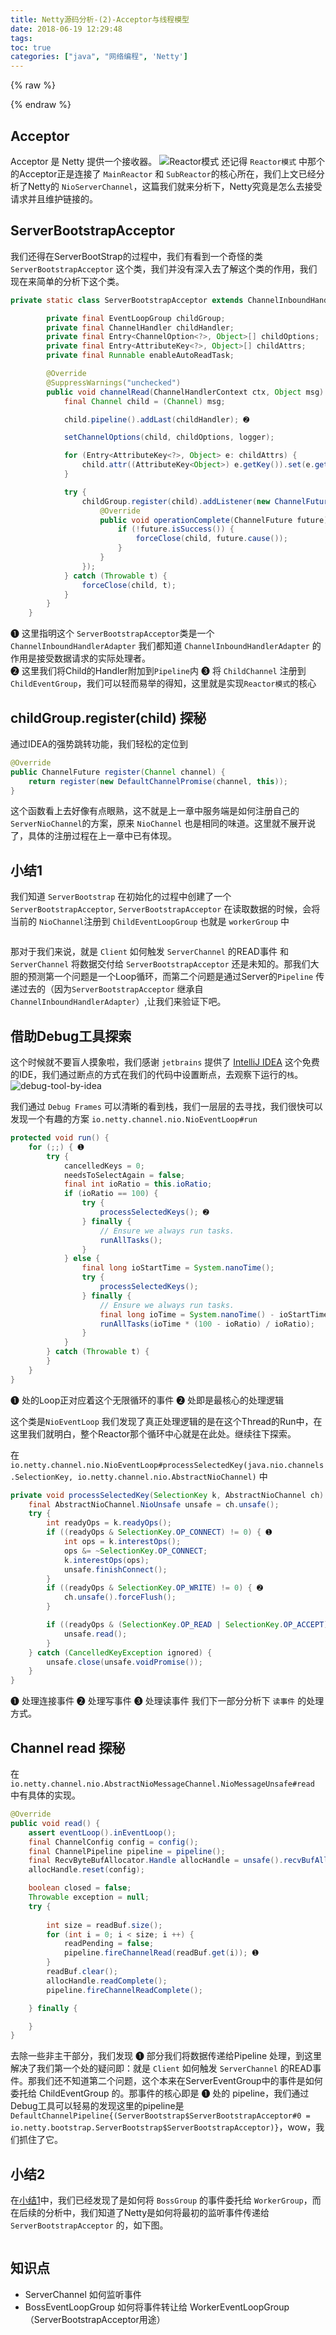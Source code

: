 ```yaml
---
title: Netty源码分析-(2)-Acceptor与线程模型
date: 2018-06-19 12:29:48
tags:
toc: true
categories: ["java", "网络编程", 'Netty']
---
```


{% raw %}

<script src="https://lib.baomitu.com/webfont/1.6.28/webfontloader.js"></script>
<script src="https://lib.baomitu.com/snap.svg/0.5.1/snap.svg-min.js"></script>
<script src="https://lib.baomitu.com/underscore.js/1.9.0/underscore-min.js"></script>
<script src="https://lib.baomitu.com/raphael/2.2.7/raphael.min.js"></script>
<script src="https://lib.baomitu.com/js-sequence-diagrams/1.0.6/sequence-diagram-min.js"></script>

{% endraw %}

## Acceptor
Acceptor 是 Netty 提供一个接收器。
![Reactor模式](https://s1.ax1x.com/2018/06/19/CziSq1.png)
还记得 `Reactor模式` 中那个的Acceptor正是连接了 `MainReactor` 和 `SubReactor`的核心所在，我们上文已经分析了Netty的 `NioServerChannel`，这篇我们就来分析下，Netty究竟是怎么去接受请求并且维护链接的。

<!-- more -->

## ServerBootstrapAcceptor

我们还得在ServerBootStrap的过程中，我们有看到一个奇怪的类 `ServerBootstrapAcceptor` 这个类，我们并没有深入去了解这个类的作用，我们现在来简单的分析下这个类。

```java
private static class ServerBootstrapAcceptor extends ChannelInboundHandlerAdapter { ➊

        private final EventLoopGroup childGroup;
        private final ChannelHandler childHandler;
        private final Entry<ChannelOption<?>, Object>[] childOptions;
        private final Entry<AttributeKey<?>, Object>[] childAttrs;
        private final Runnable enableAutoReadTask;

        @Override
        @SuppressWarnings("unchecked")
        public void channelRead(ChannelHandlerContext ctx, Object msg) {
            final Channel child = (Channel) msg;

            child.pipeline().addLast(childHandler); ➋

            setChannelOptions(child, childOptions, logger);

            for (Entry<AttributeKey<?>, Object> e: childAttrs) {
                child.attr((AttributeKey<Object>) e.getKey()).set(e.getValue());
            }

            try {
                childGroup.register(child).addListener(new ChannelFutureListener() { ➌
                    @Override
                    public void operationComplete(ChannelFuture future) throws Exception {
                        if (!future.isSuccess()) {
                            forceClose(child, future.cause());
                        }
                    }
                });
            } catch (Throwable t) {
                forceClose(child, t);
            }
        }
    }
```
➊ 这里指明这个 `ServerBootstrapAcceptor`类是一个 `ChannelInboundHandlerAdapter` 我们都知道 `ChannelInboundHandlerAdapter` 的作用是接受数据请求的实际处理者。  
➋ 这里我们将Child的Handler附加到`Pipeline`内
➌ 将 `ChildChannel` 注册到 `ChildEventGroup`，我们可以轻而易举的得知，这里就是实现`Reactor模式`的核心

## childGroup.register(child) 探秘
通过IDEA的强势跳转功能，我们轻松的定位到

```java
@Override
public ChannelFuture register(Channel channel) {
    return register(new DefaultChannelPromise(channel, this));
}
```
这个函数看上去好像有点眼熟，这不就是上一章中服务端是如何注册自己的`ServerNioChannel`的方案，原来 `NioChannel` 也是相同的味道。这里就不展开说了，具体的注册过程在上一章中已有体现。

## 小结1
我们知道 `ServerBootstrap` 在初始化的过程中创建了一个 `ServerBootstrapAcceptor`,  `ServerBootstrapAcceptor` 在读取数据的时候，会将当前的 `NioChannel`注册到  `ChildEventLoopGroup` 也就是 `workerGroup` 中

<div style="width:100%; overflow-y:scroll;" id="diagram"></div>
<script>
	var data =
	['Title: 已知的Reactor流程',
	 'Client->ServerChannel: 1. Open',
	 'ServerChannel->ServerBootstrapAcceptor: 2.read msg',
	 'ServerBootstrapAcceptor->ChildEventLoopGroup: 3.register(ChannelPromise)',
    ].join('\n');
  	var diagram = Diagram.parse(data);
  	diagram.drawSVG("diagram", {theme: 'simple', scale: 0.5});
</script>

那对于我们来说，就是 `Client` 如何触发 `ServerChannel` 的READ事件 和  `ServerChannel` 将数据交付给 `ServerBootstrapAcceptor` 还是未知的。那我们大胆的预测第一个问题是一个Loop循环，而第二个问题是通过Server的`Pipeline` 传递过去的（因为`ServerBootstrapAcceptor` 继承自 `ChannelInboundHandlerAdapter`）,让我们来验证下吧。


## 借助Debug工具探索
这个时候就不要盲人摸象啦，我们感谢 `jetbrains` 提供了 [IntelliJ IDEA](https://www.jetbrains.com/idea/) 这个免费的IDE，我们通过断点的方式在我们的代码中设置断点，去观察下运行的`栈`。
![debug-tool-by-idea](https://s1.ax1x.com/2018/06/19/CzSfnP.jpg)

我们通过 `Debug Frames` 可以清晰的看到栈，我们一层层的去寻找，我们很快可以发现一个有趣的方案
`io.netty.channel.nio.NioEventLoop#run`

```java
protected void run() {
    for (;;) { ➊
        try {
            cancelledKeys = 0;
            needsToSelectAgain = false;
            final int ioRatio = this.ioRatio;
            if (ioRatio == 100) {
                try {
                    processSelectedKeys(); ➋
                } finally {
                    // Ensure we always run tasks.
                    runAllTasks();
                }
            } else {
                final long ioStartTime = System.nanoTime();
                try {
                    processSelectedKeys();
                } finally {
                    // Ensure we always run tasks.
                    final long ioTime = System.nanoTime() - ioStartTime;
                    runAllTasks(ioTime * (100 - ioRatio) / ioRatio);
                }
            }
        } catch (Throwable t) {
        }
    }
}
```
➊ 处的Loop正对应着这个无限循环的事件
➋ 处即是最核心的处理逻辑

这个类是`NioEventLoop` 我们发现了真正处理逻辑的是在这个Thread的Run中，在这里我们就明白，整个Reactor那个循环中心就是在此处。继续往下探索。

在`io.netty.channel.nio.NioEventLoop#processSelectedKey(java.nio.channels.SelectionKey, io.netty.channel.nio.AbstractNioChannel)` 中
```java
private void processSelectedKey(SelectionKey k, AbstractNioChannel ch) {
    final AbstractNioChannel.NioUnsafe unsafe = ch.unsafe();
    try {
        int readyOps = k.readyOps();
        if ((readyOps & SelectionKey.OP_CONNECT) != 0) { ➊
            int ops = k.interestOps();
            ops &= ~SelectionKey.OP_CONNECT;
            k.interestOps(ops);
            unsafe.finishConnect();
        }
        if ((readyOps & SelectionKey.OP_WRITE) != 0) { ➋
            ch.unsafe().forceFlush();
        }

        if ((readyOps & (SelectionKey.OP_READ | SelectionKey.OP_ACCEPT)) != 0 || readyOps == 0) { ➌
            unsafe.read();
        }
    } catch (CancelledKeyException ignored) {
        unsafe.close(unsafe.voidPromise());
    }
}
```
➊ 处理连接事件
➋ 处理写事件
➌ 处理读事件
我们下一部分分析下 `读事件` 的处理方式。

## Channel read 探秘
在 `io.netty.channel.nio.AbstractNioMessageChannel.NioMessageUnsafe#read` 中有具体的实现。
```java
@Override
public void read() {
    assert eventLoop().inEventLoop();
    final ChannelConfig config = config();
    final ChannelPipeline pipeline = pipeline();
    final RecvByteBufAllocator.Handle allocHandle = unsafe().recvBufAllocHandle(); 
    allocHandle.reset(config);

    boolean closed = false;
    Throwable exception = null;
    try {
        
        int size = readBuf.size();
        for (int i = 0; i < size; i ++) {
            readPending = false;
            pipeline.fireChannelRead(readBuf.get(i)); ➊
        }
        readBuf.clear();
        allocHandle.readComplete();
        pipeline.fireChannelReadComplete();

    } finally {

    }
}

```
去除一些非主干部分，我们发现 ➊ 部分我们将数据传递给Pipeline 处理，到这里解决了我们第一个处的疑问即：就是 `Client` 如何触发 `ServerChannel` 的READ事件。那我们还不知道第二个问题，这个本来在ServerEventGroup中的事件是如何委托给 ChildEventGroup 的。那事件的核心即是 ➊ 处的 pipeline，我们通过Debug工具可以轻易的发现这里的pipeline是 `DefaultChannelPipeline{(ServerBootstrap$ServerBootstrapAcceptor#0 = io.netty.bootstrap.ServerBootstrap$ServerBootstrapAcceptor)}`，wow，我们抓住了它。

## 小结2
在[小结1](#小结1)中，我们已经发现了是如何将 `BossGroup` 的事件委托给 `WorkerGroup`，而在后续的分析中，我们知道了Netty是如何将最初的监听事件传递给 `ServerBootstrapAcceptor` 的，如下图。

<div style="width:100%; overflow-y:scroll;" id="diagram2"></div>
<script>
	var data2 =
	['Title: 完整的Reactor流程',
	 'Client->NioEventLoop: 1. Open，在NioEventLoop中循环监听',
     'NioEventLoop->DefaultChannelPipeline: 2.委托给ServerBootstrapAcceptor处理',
	 'DefaultChannelPipeline->ServerBootstrapAcceptor: 2.read msg',
	 'ServerBootstrapAcceptor->ChildEventLoopGroup: 3.register(ChannelPromise)',
    ].join('\n');
  	var diagram = Diagram.parse(data2);
  	diagram.drawSVG("diagram2", {theme: 'simple', scale: 0.5});
</script>

## 知识点
- ServerChannel 如何监听事件
- BossEventLoopGroup 如何将事件转让给 WorkerEventLoopGroup （ServerBootstrapAcceptor用途）